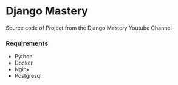 # Django Mastery

Source code of Project from the Django Mastery Youtube Channel

### Requirements

- Python
- Docker
- Nginx
- Postgresql